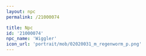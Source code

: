 ```yaml
---
layout: npc
permalink: /21000074

title: Npc
id: '21000074'
npc_name: 'Wiggler'
icon_url: 'portrait/mob/02020031_m_regenworm_p.png'
---
```

